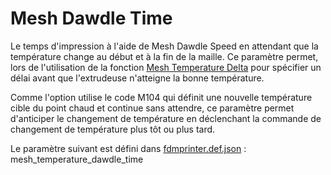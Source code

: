 # Mesh Dawdle Time

Le temps d'impression à l'aide de Mesh Dawdle Speed en attendant que la température change au début et à la fin de la maille. Ce paramètre permet, lors de l'utilisation de la fonction [Mesh Temperature Delta](mesh_temperature_delta.md) pour spécifier un délai avant que l'extrudeuse n'atteigne la bonne température.

Comme l'option utilise le code M104 qui définit une nouvelle température cible du point chaud et continue sans attendre, ce paramètre permet d'anticiper le changement de température en déclenchant la commande de changement de température plus tôt ou plus tard.  

Le paramètre suivant est défini dans [fdmprinter.def.json](https://github.com/smartavionics/Cura/blob/mb-master/resources/definitions/fdmprinter.def.json) : mesh_temperature_dawdle_time